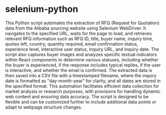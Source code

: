 # selenium-python

This Python script automates the extraction of RFQ (Request for Quotation) data from the Alibaba sourcing website using Selenium WebDriver. It navigates to the specified URL, waits for the page to load, and retrieves relevant RFQ information such as RFQ ID, title, buyer name, inquiry time, quotes left, country, quantity required, email confirmation status, experience level, interactive user status, inquiry URL, and inquiry date. The script also captures buyer images and analyzes specific textual indicators within React components to determine various statuses, including whether the buyer is experienced, if the response includes typical replies, if the user is interactive, and whether the email is confirmed. The extracted data is then saved into a CSV file with a timestamped filename, where the inquiry date is formatted as "day-month-year" for clarity, and all dates are stored in the specified format. This automation facilitates efficient data collection for market analysis or research purposes, with provisions for handling dynamic web content and ensuring data accuracy. The script is designed to be flexible and can be customized further to include additional data points or adapt to webpage structure changes.
